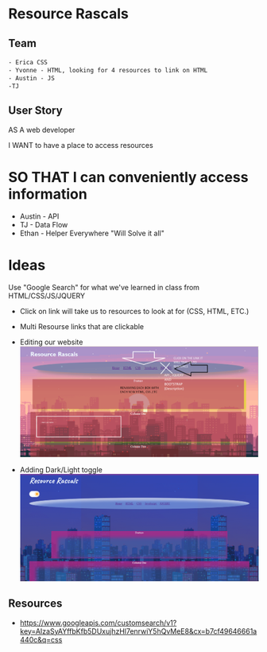 # Resource Rascals

## Team
```
- Erica CSS  
- Yvonne - HTML, looking for 4 resources to link on HTML
- Austin - JS
-TJ

```
## User Story

AS A web developer

I WANT to have a place to access resources

SO THAT I can conveniently access information
=======
- Austin - API
- TJ - Data Flow
- Ethan - Helper Everywhere "Will Solve it all"

# Ideas

Use "Google Search" for what we've learned in class from HTML/CSS/JS/JQUERY

- Click on link will take us to resources to look at for (CSS, HTML, ETC.)
- Multi Resourse links that are clickable

- Editing our website ![alt text](image.png)

- Adding Dark/Light toggle ![alt text](image-1.png)

## Resources

- https://www.googleapis.com/customsearch/v1?key=AIzaSyAYffbKfb5DUxujhzHl7enrwiY5hQvMeE8&cx=b7cf49646661a440c&q=css




